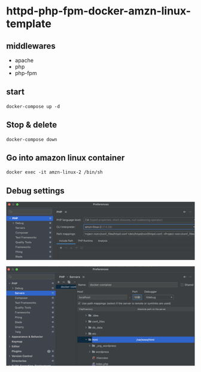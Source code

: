 # httpd-php-fpm-docker-amzn-linux-template

## middlewares

- apache
- php
- php-fpm

## start

```
docker-compose up -d
```

## Stop & delete

```
docker-compose down
```

## Go into amazon linux container

```
docker exec -it amzn-linux-2 /bin/sh
```

## Debug settings


![phpstorm_setting1](./images/phpstorm_setting1.png) 

![phpstorm_setting2](./images/phpstorm_setting2.png) 